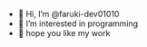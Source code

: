 - 👋 Hi, I’m @faruki-dev01010
- 👀 I’m interested in programming
- 💞️ hope you like my work


<!---
faruki-dev01010/faruki-dev01010 is a ✨ special ✨ repository because its `README.md` (this file) appears on your GitHub profile.
You can click the Preview link to take a look at your changes.
--->
